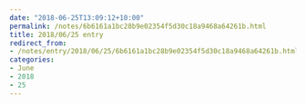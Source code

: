 ```yaml
---
date: "2018-06-25T13:09:12+10:00"
permalink: /notes/6b6161a1bc28b9e02354f5d30c18a9468a64261b.html
title: 2018/06/25 entry
redirect_from:
- /notes/entry/2018/06/25/6b6161a1bc28b9e02354f5d30c18a9468a64261b.html
categories:
- June
- 2018
- 25
---
```

